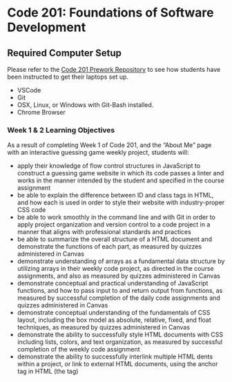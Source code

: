 # Code 201: Foundations of Software Development

## Required Computer Setup

Please refer to the [Code 201 Prework Repository](https://github.com/codefellows/code-201-prework) to see how students have been instructed to get their laptops set up.

* VSCode
* Git
* OSX, Linux, or Windows with Git-Bash installed.
* Chrome Browser


### Week 1 & 2 Learning Objectives
As a result of completing Week 1 of Code 201, and the “About Me” page with an interactive guessing game weekly project, students will:
* apply their knowledge of flow control structures in JavaScript to construct a guessing game website in which its code passes a linter and works in the manner intended by the student and specified in the course assignment
* be able to explain the difference between ID and class tags in HTML, and how each is used in order to style their website with industry-proper CSS code
* be able to work smoothly in the command line and with Git in order to apply project organization and version control to a code project in a manner that aligns with professional standards and practices
* be able to summarize the overall structure of a HTML document and demonstrate the functions of each part, as measured by quizzes administered in Canvas
* demonstrate understanding of arrays as a fundamental data structure by utilizing arrays in their weekly code project, as directed in the course assignments, and also as measured by quizzes administered in Canvas
* demonstrate conceptual and practical understanding of JavaScript functions, and how to pass input to and return output from functions, as measured by successful completion of the daily code assignments and quizzes administered in Canvas
* demonstrate conceptual understanding of the fundamentals of CSS layout, including the box model as absolute, relative, fixed, and float techniques, as measured by quizzes administered in Canvas
* demonstrate the ability to successfully style HTML documents with CSS including lists, colors, and text organization, as measured by successful completion of the weekly code assignment
* demonstrate the ability to successfully interlink multiple HTML dents within a project, or link to external HTML documents, using the anchor tag in HTML (the <a> tag)
